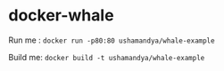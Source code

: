 # docker-whale

Run me : `docker run -p80:80 ushamandya/whale-example`

Build me: `docker build -t ushamandya/whale-example `
